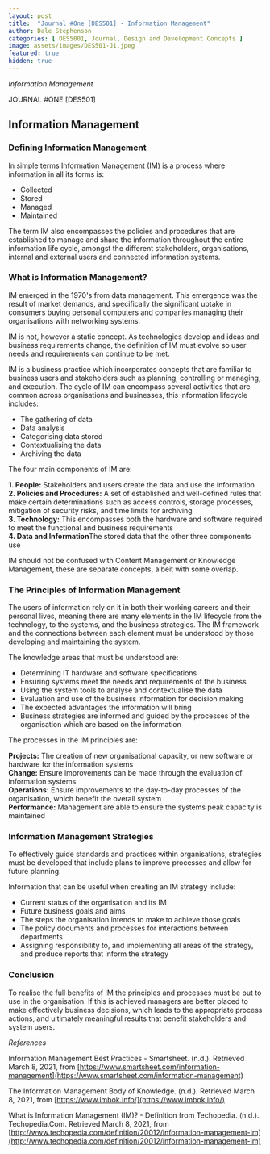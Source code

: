 ```yaml
---
layout: post
title:  "Journal #One [DES501] - Information Management" 
author: Dale Stephenson
categories: [ DES5001, Journal, Design and Development Concepts ]
image: assets/images/DES501-J1.jpeg
featured: true
hidden: true
---
```

<i>Information Management</i>

JOURNAL #ONE [DES501]

<h2>Information Management</h2>

<h3>Defining Information Management</h3>

In simple terms Information Management (IM) is a process where information in all its forms is: 

- Collected
- Stored
- Managed
- Maintained

The term IM also encompasses the policies and procedures that are established to manage and share the information throughout the entire information life cycle, amongst the different stakeholders, organisations, internal and external users and connected information systems.

<h3>What is Information Management?</h3> 

IM emerged in the 1970's from data management. This emergence was the result of market demands, and specifically the significant uptake in consumers buying personal computers and companies managing their organisations with networking systems. 

IM is not, however a static concept. As technologies develop and ideas and business requirements change, the definition of IM must evolve so user needs and requirements can continue to be met. 

IM is a business practice which incorporates concepts that are familiar to business users and stakeholders such as planning, controlling or managing, and execution. The cycle of IM can encompass several activities that are common across organisations and businesses, this information lifecycle includes:

- The gathering of data 
- Data analysis 
- Categorising data stored
- Contextualising the data
- Archiving the data 

The four main components of IM are:

<b>1. People:</b> Stakeholders and users create the data and use the information<br>
<b>2. Policies and Procedures:</b> A set of established and well-defined rules that make certain determinations such as access controls, storage processes, mitigation of security risks, and time limits for archiving<br> 
<b>3. Technology:</b> This encompasses both the hardware and software required to meet the functional and business requirements<br>
<b>4. Data and Information</b>The stored data that the other three components use

IM should not be confused with Content Management or Knowledge Management, these are separate concepts, albeit with some overlap.

<h3>The Principles of Information Management</h3> 

The users of information rely on it in both their working careers and their personal lives, meaning there are many elements in the IM lifecycle from the technology, to the systems, and the business strategies. The IM framework and the connections between each element must be understood by those developing and maintaining the system.

The knowledge areas that must be understood are:

- Determining IT hardware and software specifications 
- Ensuring systems meet the needs and requirements of the business 
- Using the system tools to analyse and contextualise the data 
- Evaluation and use of the business information for decision making
- The expected advantages the information will bring
- Business strategies are informed and guided by the processes of the organisation which are based on the information 

The processes in the IM principles are:

<b>Projects:</b> The creation of new organisational capacity, or new software or hardware for the information systems<br>
<b>Change:</b> Ensure improvements can be made through the evaluation of information systems<br>
<b>Operations:</b> Ensure improvements to the day-to-day processes of the organisation, which benefit the overall system<br>
<b>Performance:</b> Management are able to ensure the systems peak capacity is maintained <br>

<h3>Information Management Strategies</h3> 

To effectively guide standards and practices within organisations, strategies must be developed that include plans to improve processes and allow for future planning. 

Information that can be useful when creating an IM strategy include:

- Current status of the organisation and its IM
- Future business goals and aims
- The steps the organisation intends to make to achieve those goals 
- The policy documents and processes for interactions between departments
- Assigning responsibility to, and implementing all areas of the strategy, and produce reports that inform the strategy 

<h3>Conclusion</h3> 

To realise the full benefits of IM the principles and processes must be put to use in the organisation. If this is achieved managers are better placed to make effectively business decisions, which leads to the appropriate process actions, and ultimately meaningful results that benefit stakeholders and system users.   

<i>References</i>

Information Management Best Practices - Smartsheet. (n.d.). Retrieved March 8, 2021, from [https://www.smartsheet.com/information-management](https://www.smartsheet.com/information-management)

The Information Management Body of Knowledge. (n.d.). Retrieved March 8, 2021, from [https://www.imbok.info/](https://www.imbok.info/)

What is Information Management (IM)? - Definition from Techopedia. (n.d.). Techopedia.Com. Retrieved March 8, 2021, from [http://www.techopedia.com/definition/20012/information-management-im](http://www.techopedia.com/definition/20012/information-management-im)